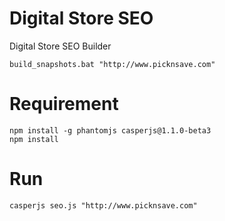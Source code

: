 Digital Store SEO
===============

Digital Store SEO Builder

```
build_snapshots.bat "http://www.picknsave.com"
```

Requirement
===========
```
npm install -g phantomjs casperjs@1.1.0-beta3
npm install
```

Run
===
```
casperjs seo.js "http://www.picknsave.com"
```
